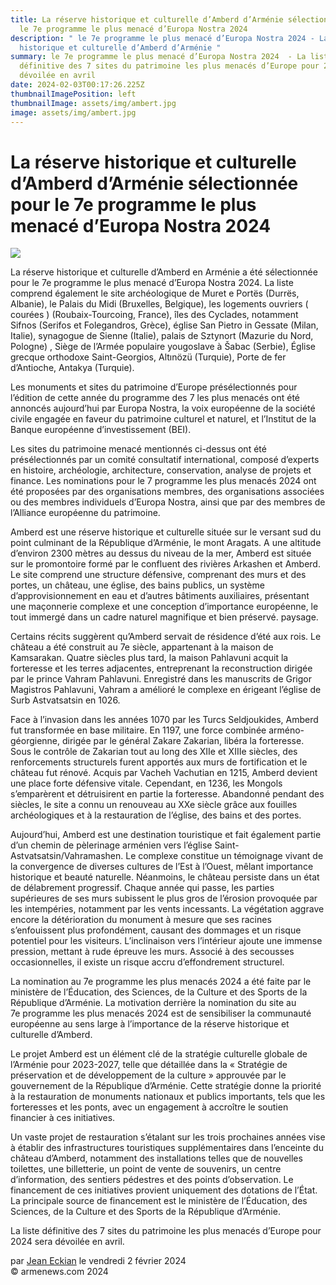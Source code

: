 ```yaml
---
title: La réserve historique et culturelle d’Amberd d’Arménie sélectionnée pour
  le 7e programme le plus menacé d’Europa Nostra 2024
description: " le 7e programme le plus menacé d’Europa Nostra 2024 - La réserve
  historique et culturelle d’Amberd d’Arménie "
summary: le 7e programme le plus menacé d’Europa Nostra 2024  - La liste
  définitive des 7 sites du patrimoine les plus menacés d’Europe pour 2024 sera
  dévoilée en avril
date: 2024-02-03T00:17:26.225Z
thumbnailImagePosition: left
thumbnailImage: assets/img/ambert.jpg
image: assets/img/ambert.jpg
---
```

<!--StartFragment-->

# La réserve historique et culturelle d’Amberd d’Arménie sélectionnée pour le 7e programme le plus menacé d’Europa Nostra 2024



![](https://www.armenews.com/IMG/arton112325.jpg)

La réserve historique et culturelle d’Amberd en Arménie a été sélectionnée pour le 7e programme le plus menacé d’Europa Nostra 2024. La liste comprend également le site archéologique de Muret e Portës (Durrës, Albanie), le Palais du Midi (Bruxelles, Belgique), les logements ouvriers ( courées ) (Roubaix-Tourcoing, France), îles des Cyclades, notamment Sifnos (Serifos et Folegandros, Grèce), église San Pietro in Gessate (Milan, Italie), synagogue de Sienne (Italie), palais de Sztynort (Mazurie du Nord, Pologne) , Siège de l’Armée populaire yougoslave à Šabac (Serbie), Église grecque orthodoxe Saint-Georgios, Altınözü (Turquie), Porte de fer d’Antioche, Antakya (Turquie).

Les monuments et sites du patrimoine d’Europe présélectionnés pour l’édition de cette année du programme des 7 les plus menacés ont été annoncés aujourd’hui par Europa Nostra, la voix européenne de la société civile engagée en faveur du patrimoine culturel et naturel, et l’Institut de la Banque européenne d’investissement (BEI).

Les sites du patrimoine menacé mentionnés ci-dessus ont été présélectionnés par un comité consultatif international, composé d’experts en histoire, archéologie, architecture, conservation, analyse de projets et finance. Les nominations pour le 7 programme les plus menacés 2024 ont été proposées par des organisations membres, des organisations associées ou des membres individuels d’Europa Nostra, ainsi que par des membres de l’Alliance européenne du patrimoine.

Amberd est une réserve historique et culturelle située sur le versant sud du point culminant de la République d’Arménie, le mont Aragats. A une altitude d’environ 2300 mètres au dessus du niveau de la mer, Amberd est située sur le promontoire formé par le confluent des rivières Arkashen et Amberd. Le site comprend une structure défensive, comprenant des murs et des portes, un château, une église, des bains publics, un système d’approvisionnement en eau et d’autres bâtiments auxiliaires, présentant une maçonnerie complexe et une conception d’importance européenne, le tout immergé dans un cadre naturel magnifique et bien préservé. paysage.

Certains récits suggèrent qu’Amberd servait de résidence d’été aux rois. Le château a été construit au 7e siècle, appartenant à la maison de Kamsarakan. Quatre siècles plus tard, la maison Pahlavuni acquit la forteresse et les terres adjacentes, entreprenant la reconstruction dirigée par le prince Vahram Pahlavuni. Enregistré dans les manuscrits de Grigor Magistros Pahlavuni, Vahram a amélioré le complexe en érigeant l’église de Surb Astvatsatsin en 1026.

Face à l’invasion dans les années 1070 par les Turcs Seldjoukides, Amberd fut transformée en base militaire. En 1197, une force combinée arméno-géorgienne, dirigée par le général Zakare Zakarian, libéra la forteresse. Sous le contrôle de Zakarian tout au long des XIIe et XIIIe siècles, des renforcements structurels furent apportés aux murs de fortification et le château fut rénové. Acquis par Vacheh Vachutian en 1215, Amberd devient une place forte défensive vitale. Cependant, en 1236, les Mongols s’emparèrent et détruisirent en partie la forteresse. Abandonné pendant des siècles, le site a connu un renouveau au XXe siècle grâce aux fouilles archéologiques et à la restauration de l’église, des bains et des portes.

Aujourd’hui, Amberd est une destination touristique et fait également partie d’un chemin de pèlerinage arménien vers l’église Saint-Astvatsatsin/Vahramashen. Le complexe constitue un témoignage vivant de la convergence de diverses cultures de l’Est à l’Ouest, mêlant importance historique et beauté naturelle. Néanmoins, le château persiste dans un état de délabrement progressif. Chaque année qui passe, les parties supérieures de ses murs subissent le plus gros de l’érosion provoquée par les intempéries, notamment par les vents incessants. La végétation aggrave encore la détérioration du monument à mesure que ses racines s’enfouissent plus profondément, causant des dommages et un risque potentiel pour les visiteurs. L’inclinaison vers l’intérieur ajoute une immense pression, mettant à rude épreuve les murs. Associé à des secousses occasionnelles, il existe un risque accru d’effondrement structurel.

La nomination au 7e programme les plus menacés 2024 a été faite par le ministère de l’Éducation, des Sciences, de la Culture et des Sports de la République d’Arménie. La motivation derrière la nomination du site au 7e programme les plus menacés 2024 est de sensibiliser la communauté européenne au sens large à l’importance de la réserve historique et culturelle d’Amberd.

Le projet Amberd est un élément clé de la stratégie culturelle globale de l’Arménie pour 2023-2027, telle que détaillée dans la « Stratégie de préservation et de développement de la culture » approuvée par le gouvernement de la République d’Arménie. Cette stratégie donne la priorité à la restauration de monuments nationaux et publics importants, tels que les forteresses et les ponts, avec un engagement à accroître le soutien financier à ces initiatives.

Un vaste projet de restauration s’étalant sur les trois prochaines années vise à établir des infrastructures touristiques supplémentaires dans l’enceinte du château d’Amberd, notamment des installations telles que de nouvelles toilettes, une billetterie, un point de vente de souvenirs, un centre d’information, des sentiers pédestres et des points d’observation. Le financement de ces initiatives provient uniquement des dotations de l’État. La principale source de financement est le ministère de l’Éducation, des Sciences, de la Culture et des Sports de la République d’Arménie.

La liste définitive des 7 sites du patrimoine les plus menacés d’Europe pour 2024 sera dévoilée en avril.

par [Jean Eckian](https://www.armenews.com/spip.php?page=auteur&id_auteur=34) le vendredi 2 février 2024\
© armenews.com 2024

<!--EndFragment-->